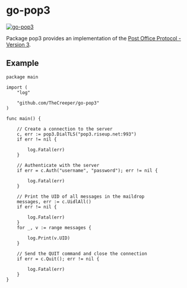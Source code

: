go-pop3
=====================

[![go-pop3](https://godoc.org/github.com/TheCreeper/go-pop3?status.png)](http://godoc.org/github.com/TheCreeper/go-pop3)

Package pop3 provides an implementation of the [Post Office Protocol - Version 3](https://www.ietf.org/rfc/rfc1939.txt).

## Example

```
package main

import (
	"log"

	"github.com/TheCreeper/go-pop3"
)

func main() {

	// Create a connection to the server
	c, err := pop3.DialTLS("pop3.riseup.net:993")
	if err != nil {

		log.Fatal(err)
	}

	// Authenticate with the server
	if err = c.Auth("username", "password"); err != nil {

		log.Fatal(err)
	}

	// Print the UID of all messages in the maildrop
	messages, err := c.UidlAll()
	if err != nil {

		log.Fatal(err)
	}
	for _, v := range messages {

		log.Print(v.UID)
	}

	// Send the QUIT command and close the connection
	if err = c.Quit(); err != nil {

		log.Fatal(err)
	}
}
```